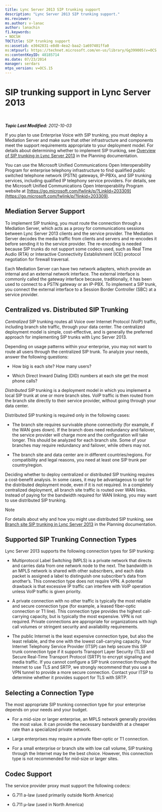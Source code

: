 ```yaml
---
title: Lync Server 2013 SIP trunking support
description: "Lync Server 2013 SIP trunking support."
ms.reviewer: 
ms.author: v-lanac
author: lanachin
f1.keywords:
- NOCSH
TOCTitle: SIP trunking support
ms:assetid: e3042831-e8d8-4ea2-baa2-1a697401ffa0
ms:mtpsurl: https://technet.microsoft.com/en-us/library/Gg399005(v=OCS.15)
ms:contentKeyID: 48185714
ms.date: 07/23/2014
manager: serdars
mtps_version: v=OCS.15
---
```


# SIP trunking support in Lync Server 2013

<div data-xmlns="http://www.w3.org/1999/xhtml">

<div class="topic" data-xmlns="http://www.w3.org/1999/xhtml" data-msxsl="urn:schemas-microsoft-com:xslt" data-cs="https://msdn.microsoft.com/">

<div data-asp="https://msdn2.microsoft.com/asp">



</div>

<div id="mainSection">

<div id="mainBody">

<span> </span>

_**Topic Last Modified:** 2012-10-03_

If you plan to use Enterprise Voice with SIP trunking, you must deploy a Mediation Server and make sure that other infrastructure and components meet the support requirements appropriate to your deployment model. For details about determining whether to implement SIP trunking, see [Overview of SIP trunking in Lync Server 2013](lync-server-2013-overview-of-sip-trunking.md) in the Planning documentation.

You can use the Microsoft Unified Communications Open Interoperability Program for enterprise telephony infrastructure to find qualified public switched telephone network (PSTN) gateways, IP-PBXs, and SIP trunking services, including qualified IP telephony service providers. For details, see the Microsoft Unified Communications Open Interoperability Program website at [https://go.microsoft.com/fwlink/p/?LinkId=203309](https://go.microsoft.com/fwlink/p/?linkid=203309).

<div>

## Mediation Server Support

To implement SIP trunking, you must route the connection through a Mediation Server, which acts as a proxy for communications sessions between Lync Server 2013 clients and the service provider. The Mediation Server decodes the media traffic from clients and servers and re-encodes it before sending it to the service provider. The re-encoding is needed because SIP trunks do not support some codecs used, such as Real Time Audio (RTA) or Interactive Connectivity Establishment (ICE) protocol negotiation for firewall traversal.

Each Mediation Server can have two network adapters, which provide an internal and an external network interface. The external interface is commonly called the gateway interface because, traditionally, it has been used to connect to a PSTN gateway or an IP-PBX. To implement a SIP trunk, you connect the external interface to a Session Border Controller (SBC) at a service provider.

</div>

<div>

## Centralized vs. Distributed SIP Trunking

*Centralized* SIP trunking routes all Voice over Internet Protocol (VoIP) traffic, including branch site traffic, through your data center. The centralized deployment model is simple, cost-effective, and is generally the preferred approach for implementing SIP trunks with Lync Server 2013.

Depending on usage patterns within your enterprise, you may not want to route all users through the centralized SIP trunk. To analyze your needs, answer the following questions:

  - How big is each site? How many users?

  - Which Direct Inward Dialing (DID) numbers at each site get the most phone calls?

*Distributed* SIP trunking is a deployment model in which you implement a local SIP trunk at one or more branch sites. VoIP traffic is then routed from the branch site directly to their service provider, without going through your data center.

Distributed SIP trunking is required only in the following cases:

  - The branch site requires survivable phone connectivity (for example, if the WAN goes down). If the branch does need redundancy and failover, the service provider will charge more and the configuration will take longer. This should be analyzed for each branch site. Some of your branches may require redundancy and failover, while others may not.

  - The branch site and data center are in different countries/regions. For compatibility and legal reasons, you need at least one SIP trunk per country/region.

Deciding whether to deploy centralized or distributed SIP trunking requires a cost-benefit analysis. In some cases, it may be advantageous to opt for the distributed deployment mode, even if it is not required. In a completely centralized deployment, all branch site traffic is routed over WAN links. Instead of paying for the bandwidth required for WAN linking, you may want to use distributed SIP trunking.

<div>


> [!NOTE]  
> For details about why and how you might use distributed SIP trunking, see <A href="lync-server-2013-branch-site-sip-trunking.md">Branch site SIP trunking in Lync Server 2013</A> in the Planning documentation.



</div>

</div>

<div>

## Supported SIP Trunking Connection Types

Lync Server 2013 supports the following connection types for SIP trunking:

  - Multiprotocol Label Switching (MPLS) is a private network that directs and carries data from one network node to the next. The bandwidth in an MPLS network is shared with other subscribers, and each data packet is assigned a label to distinguish one subscriber’s data from another’s. This connection type does not require VPN. A potential drawback is that excessive IP traffic can interfere with VoIP operation unless VoIP traffic is given priority.

  - A private connection with no other traffic is typically the most reliable and secure connection type (for example, a leased fiber-optic connection or T1 line). This connection type provides the highest call-carrying capacity, but is typically the most expensive. VPN is not required. Private connections are appropriate for organizations with high call volumes or stringent security and availability requirements.

  - The public Internet is the least expensive connection type, but also the least reliable, and the one with the lowest call-carrying capacity. Your Internet Telephony Service Provider (ITSP) can help secure this SIP trunk connection type if it supports Transport Layer Security (TLS) and Secure Real-Time Transport Protocol (SRTP) to encrypt signaling and media traffic. If you cannot configure a SIP trunk connection through the Internet to use TLS and SRTP, we strongly recommend that you use a VPN tunnel to provide a more secure connection. Contact your ITSP to determine whether it provides support for TLS with SRTP.

<div>

## Selecting a Connection Type

The most appropriate SIP trunking connection type for your enterprise depends on your needs and your budget.

  - For a mid-size or larger enterprise, an MPLS network generally provides the most value. It can provide the necessary bandwidth at a cheaper rate than a specialized private network.

  - Large enterprises may require a private fiber-optic or T1 connection.

  - For a small enterprise or branch site with low call volume, SIP trunking through the Internet may be the best choice. However, this connection type is not recommended for mid-size or larger sites.

</div>

</div>

<div>

## Codec Support

The service provider proxy must support the following codecs:

  - G.711 a-law (used primarily outside North America)

  - G.711 µ-law (used in North America)

</div>

</div>

<span> </span>

</div>

</div>

</div>

